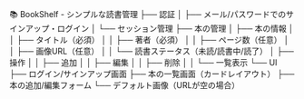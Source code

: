 📚 BookShelf - シンプルな読書管理
├── 認証
│   ├── メール/パスワードでのサインアップ・ログイン
│   └── セッション管理
├── 本の管理
│   ├── 本の情報
│   │   ├── タイトル（必須）
│   │   ├── 著者（必須）
│   │   ├── ページ数（任意）
│   │   ├── 画像URL（任意）
│   │   └── 読書ステータス（未読/読書中/読了）
│   ├── 操作
│   │   ├── 追加
│   │   ├── 編集
│   │   ├── 削除
│   │   └── 一覧表示
└── UI
    ├── ログイン/サインアップ画面
    ├── 本の一覧画面（カードレイアウト）
    ├── 本の追加/編集フォーム
    └── デフォルト画像（URLが空の場合）


